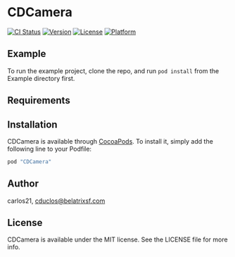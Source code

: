 # CDCamera

[![CI Status](http://img.shields.io/travis/carlos21/CDCamera.svg?style=flat)](https://travis-ci.org/carlos21/CDCamera)
[![Version](https://img.shields.io/cocoapods/v/CDCamera.svg?style=flat)](http://cocoapods.org/pods/CDCamera)
[![License](https://img.shields.io/cocoapods/l/CDCamera.svg?style=flat)](http://cocoapods.org/pods/CDCamera)
[![Platform](https://img.shields.io/cocoapods/p/CDCamera.svg?style=flat)](http://cocoapods.org/pods/CDCamera)

## Example

To run the example project, clone the repo, and run `pod install` from the Example directory first.

## Requirements

## Installation

CDCamera is available through [CocoaPods](http://cocoapods.org). To install
it, simply add the following line to your Podfile:

```ruby
pod "CDCamera"
```

## Author

carlos21, cduclos@belatrixsf.com

## License

CDCamera is available under the MIT license. See the LICENSE file for more info.
